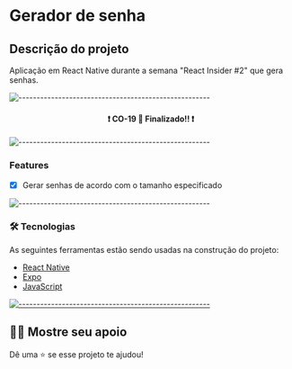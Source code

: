 # Gerador de senha

## Descrição do projeto

Aplicação em React Native durante a semana "React Insider #2" que gera senhas.

![-----------------------------------------------------](https://raw.githubusercontent.com/andreasbm/readme/master/assets/lines/colored.png)

<h4 align="center"> 
	❗ CO-19 🚀 Finalizado!! ❗
</h4>

![-----------------------------------------------------](https://raw.githubusercontent.com/andreasbm/readme/master/assets/lines/colored.png)

### Features

- [x] Gerar senhas de acordo com o tamanho especificado

![-----------------------------------------------------](https://raw.githubusercontent.com/andreasbm/readme/master/assets/lines/colored.png)

### 🛠 Tecnologias

As seguintes ferramentas estão sendo usadas na construção do projeto:

- [React Native](https://reactnative.dev/)
- [Expo](https://expo.io/)
- [JavaScript](https://www.javascript.com/)

[![-----------------------------------------------------](https://raw.githubusercontent.com/andreasbm/readme/master/assets/lines/colored.png)](#licensa)

## :man_astronaut: Mostre seu apoio

Dê uma ⭐️ se esse projeto te ajudou!